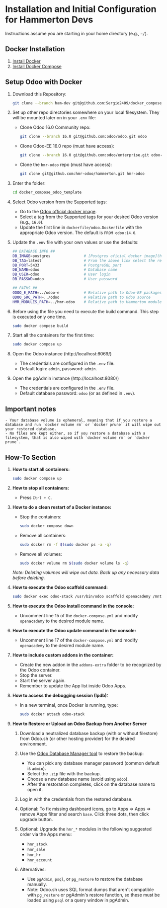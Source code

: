 # Installation and Initial Configuration for Hammerton Devs

Instructions assume you are starting in your home directory (e.g., `~/`).

## Docker Installation
1. [Install Docker](https://docs.docker.com/get-docker/)
2. [Install Docker Compose](https://docs.docker.com/compose/install/)

## Setup Odoo with Docker

1. Download this Repository:
    ```bash
    git clone --branch ham-dev git@github.com:Sergio2409/docker_compose_odoo_template.git
    ```

2. Set up other repo directories somewhere on your local filesystem. They will be mounted later on in your `.env` file:

    - Clone Odoo 16.0 Community repo:
        ```bash
        git clone --branch 16.0 git@github.com:odoo/odoo.git odoo
        ```

    - Clone Odoo-EE 16.0 repo (must have access):
        ```bash
        git clone --branch 16.0 git@github.com:odoo/enterprise.git odoo-e
        ```

    - Clone the `hmr-odoo` repo (must have access):
        ```bash
        git clone git@github.com:hmr-odoo/hammerton.git hmr-odoo
        ```

3. Enter the folder:
    ```bash
    cd docker_compose_odoo_template
    ```

4. Select Odoo version from the Supported tags:
    - Go to the [Odoo official docker image](https://registry.hub.docker.com/_/odoo/).
    - Select a tag from the Supported tags for your desired Odoo version (e.g., `16.0`).
    - Update the first line in `dockerfile/odoo.Dockerfile` with the appropriate Odoo version. The default is `FROM odoo:14.0`.

5. Update the `.env` file with your own values or use the defaults:
    ```bash
    ## DATABASE INFO ##
    DB_IMAGE=postgres               # [Postgres oficial docker image](https://registry.hub.docker.com/_/postgres)
    DB_TAG=latest                   # From the above link select the respective tag, the `latest` tag is the default
    DB_PORT=5433                    # PostgreSQL port
    DB_NAME=odoo                    # Database name
    DB_USER=odoo                    # User login
    DB_PASSWD=odoo                  # User password

    ## PATHS ##
    ODOO_E_PATH=../odoo-e           # Relative path to Odoo-EE packages
    ODOO_SRC_PATH=../odoo           # Relative path to Odoo source
    HMR_MODULES_PATH=../hmr-odoo    # Relative path to Hammerton modules
    ```

6. Before using the file you need to execute the build command. This step is executed only one time.
    ```bash
    sudo docker compose build
    ```

7. Start all the containers for the first time:
    ```bash
    sudo docker compose up
    ```

9. Open the Odoo instance (http://localhost:8069/)
    - The credentials are configured in the `.env` file.
    - Default login: `admin`, password: `admin`.

10. Open the pgAdmin instance (http://localhost:8080/)
    - The credentials are configured in the `.env` file.
    - Default database password: `odoo` (or as defined in `.env`).

## Important notes
    - Your database volume is ephemeral, meaning that if you restore a database and run `docker volume rm` or `docker prune` it will wipe out your restored database.
    - No files are kept either, so if you restore a database with a filesystem, that is also wiped with `docker volume rm` or `docker prune`.

## How-To Section

1. **How to start all containers:**
    ```bash
    sudo docker compose up
    ```

2. **How to stop all containers:**
    - Press `Ctrl + C`.

3. **How to do a clean restart of a Docker instance:**

    - Stop the containers:
        ```bash
        sudo docker compose down
        ```
    - Remove all containers:
        ```bash
        sudo docker rm -f $(sudo docker ps -a -q)
        ```
    - Remove all volumes:
        ```bash
        sudo docker volume rm $(sudo docker volume ls -q)
        ```

    *Note: Deleting volumes will wipe out data. Back up any necessary data before deleting.*

4. **How to execute the Odoo scaffold command:**
    ```bash
    sudo docker exec odoo-stack /usr/bin/odoo scaffold openacademy /mnt/extra-addons
    ```

5. **How to execute the Odoo install command in the console:**
    - Uncomment line 15 of the `docker-compose.yml` and modify `openacademy` to the desired module name.

6. **How to execute the Odoo update command in the console:**
    - Uncomment line 17 of the `docker-compose.yml` and modify `openacademy` to the desired module name.

7. **How to include custom addons in the container:**
    - Create the new addon in the `addons-extra` folder to be recognized by the Odoo container.
    - Stop the server.
    - Start the server again.
    - Remember to update the App list inside Odoo Apps.

8. **How to access the debugging session (Ipdb):**
    - In a new terminal, once Docker is running, type:
        ```bash
        sudo docker attach odoo-stack
        ```

10. **How to Restore or Upload an Odoo Backup from Another Server**

    1. Download a neutralized database backup (with or without filestore) from Odoo.sh (or other hosting provider) for the desired environment.

    2. Use the [Odoo Database Manager tool](http://localhost:8069/web/database/manager) to restore the backup:
        - You can pick any database manager password (common default is `admin`).
        - Select the `.zip` file with the backup.
        - Choose a new database name (avoid using `odoo`).
        - After the restoration completes, click on the database name to open it.

    3. Log in with the credentials from the restored database.

    4. Optional: To fix missing dashboard icons, go to Apps => Apps => remove Apps filter and search `base`. Click three dots, then click upgrade button.

    5. Optional: Upgrade the `hmr_*` modules in the following suggested order via the Apps menu:
        - `hmr_stock`
        - `hmr_sale`
        - `hmr_hr`
        - `hmr_account`

    6. Alternatives:
        - Use `pgAdmin`, `psql`, or `pg_restore` to restore the database manually.
        - Note: Odoo.sh uses SQL format dumps that aren't compatible with `pg_restore` or pgAdmin's restore function, so these must be loaded using `psql` or a query window in pgAdmin.
